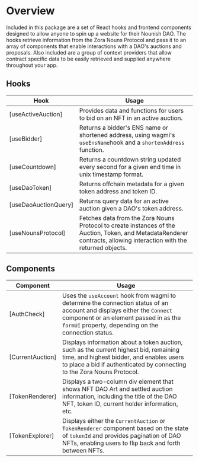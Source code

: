 # Overview

Included in this package are a set of React hooks and frontend components designed to allow anyone to spin up a website for their Nounish DAO. The hooks retrieve information from the Zora Nouns Protocol and pass it to an array of components that enable interactions with a DAO's auctions and proposals. Also included are a group of context providers that allow contract specific data to be easily retrieved and supplied anywhere throughout your app.

## Hooks

| Hook | Usage |
| -- | -- |
| [useActiveAuction]| Provides data and functions for users to bid on an NFT in an active auction.
| [useBidder]| Returns a bidder's ENS name or shortened address, using wagmi's `useEnsName`hook and a `shortenAddress` function.
| [useCountdown]| Returns a countdown string updated every second for a given end time in unix timestamp format.
| [useDaoToken]| Returns offchain metadata for a given token address and token ID.
| [useDaoAuctionQuery]| Returns query data for an active auction given a DAO's token address.
| [useNounsProtocol]| Fetches data from the Zora Nouns Protocol to create instances of the Auction, Token, and MetadataRenderer contracts, allowing interaction with the returned objects.

## Components 
| Component | Usage |
| -- | -- |
| [AuthCheck]| Uses the `useAccount` hook from wagmi to determine the connection status of an account and displays either the `Connect` component or an element passed in as the `formUI` property, depending on the connection status.
| [CurrentAuction]| Displays information about a token auction, such as the current highest bid, remaining time, and highest bidder, and enables users to place a bid if authenticated by connecting to the Zora Nouns Protocol.
| [TokenRenderer] | Displays a two-column div element that shows NFT DAO Art and settled auction information, including the title of the DAO NFT, token ID, current holder information, etc.
| [TokenExplorer]| Displays either the `CurrentAuction` or `TokenRenderer` component based on the state of `tokenId` and provides pagination of DAO NFTs, enabling users to flip back and forth between NFTs.

